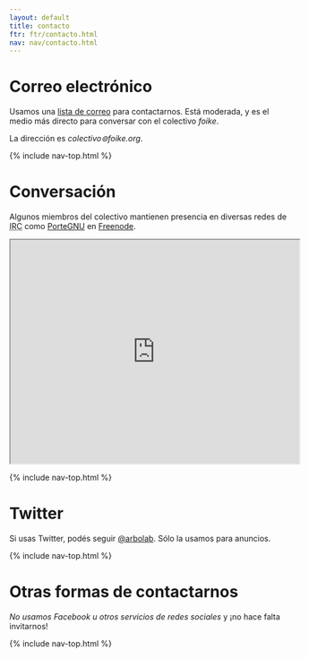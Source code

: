 ```yaml
---
layout: default
title: contacto
ftr: ftr/contacto.html
nav: nav/contacto.html
---
```


# <a name="email"></a>Correo electrónico

Usamos una [lista de correo](https://lists.riseup.net/www/info/foike)
para contactarnos.  Está moderada, y es el medio más directo para
conversar con el colectivo *foike*.

La dirección es *colectivo⊚foike.org*.

{% include nav-top.html %}

# <a name="chat"></a>Conversación

Algunos miembros del colectivo mantienen presencia en diversas redes
de <acronym title="Internet Relay Chat">IRC</acronym> como 
[PorteGNU](http://webchat.freenode.net?channels=%23PorteGNU&amp;uio=OT10cnVlJjEwPXRydWUmMTE9ODIc6)
en [Freenode](https://irc.freenode.net/).

<iframe 
src="http://webchat.freenode.net?channels=%23PorteGNU&amp;uio=OT10cnVlJjEwPXRydWUmMTE9ODIc6" 
width="516" height="400" id="freenode"></iframe>

{% include nav-top.html %}

# <a name="twitter"></a>Twitter

Si usas Twitter, podés seguir [@arbolab](https://twitter.com/arbolab).
Sólo la usamos para anuncios.

{% include nav-top.html %}

# <a name="social"></a>Otras formas de contactarnos

*No usamos Facebook u otros servicios de redes sociales*
y ¡no hace falta invitarnos!

{% include nav-top.html %}
